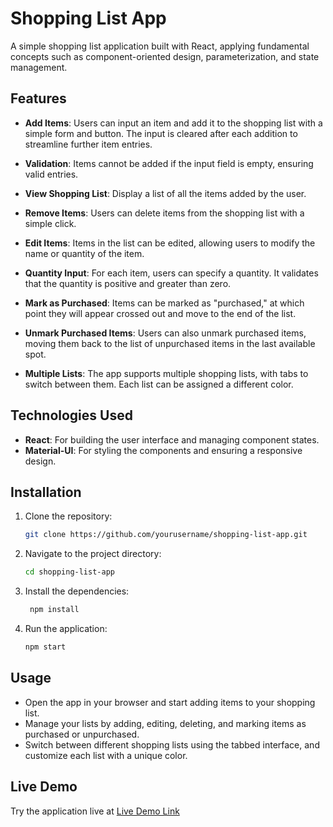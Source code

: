 # Shopping List App

A simple shopping list application built with React, applying fundamental concepts such as component-oriented design, parameterization, and state management.

## Features

- **Add Items**: Users can input an item and add it to the shopping list with a simple form and button. The input is cleared after each addition to streamline further item entries.
  
- **Validation**: Items cannot be added if the input field is empty, ensuring valid entries.

- **View Shopping List**: Display a list of all the items added by the user.

- **Remove Items**: Users can delete items from the shopping list with a simple click.

- **Edit Items**: Items in the list can be edited, allowing users to modify the name or quantity of the item.

- **Quantity Input**: For each item, users can specify a quantity. It validates that the quantity is positive and greater than zero.

- **Mark as Purchased**: Items can be marked as "purchased," at which point they will appear crossed out and move to the end of the list.

- **Unmark Purchased Items**: Users can also unmark purchased items, moving them back to the list of unpurchased items in the last available spot.

- **Multiple Lists**: The app supports multiple shopping lists, with tabs to switch between them. Each list can be assigned a different color.

## Technologies Used

- **React**: For building the user interface and managing component states.
- **Material-UI**: For styling the components and ensuring a responsive design.

## Installation

1. Clone the repository:

   ```bash
   git clone https://github.com/yourusername/shopping-list-app.git
   ```

2. Navigate to the project directory:

   ```bash
   cd shopping-list-app
   ```

3. Install the dependencies:

   ```bash
    npm install
    ```

4. Run the application:

   ```bash
   npm start
   ```

## Usage

- Open the app in your browser and start adding items to your shopping list.
- Manage your lists by adding, editing, deleting, and marking items as purchased or unpurchased.
- Switch between different shopping lists using the tabbed interface, and customize each list with a unique color.

## Live Demo

Try the application live at [Live Demo Link](https://fabriquinteros.github.io/todo-app)